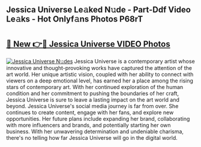 ## Jessica Universe Le𝚊ked N𝚞de - Part-Ddf Video Le𝚊ks - Hot Onlyf𝚊ns Photos P68rT

# <h2><a href="http://ac11922.deff.icu/?id=Jessica+Universe">🔗 New 👉🔴 Jessica Universe VIDEO Photos</a></h2>

[![Jessica Universe N𝚞des](https://i.imgur.com/rIISA9y.gif)](http://ac11922.deff.icu/?id=Jessica+Universe)
Jessica Universe is a contemporary artist whose innovative and thought-provoking works have captured the attention of the art world. Her unique artistic vision, coupled with her ability to connect with viewers on a deep emotional level, has earned her a place among the rising stars of contemporary art. With her continued exploration of the human condition and her commitment to pushing the boundaries of her craft, Jessica Universe is sure to leave a lasting impact on the art world and beyond. Jessica Universe's social media journey is far from over. She continues to create content, engage with her fans, and explore new opportunities. Her future plans include expanding her brand, collaborating with more influencers and brands, and potentially starting her own business. With her unwavering determination and undeniable charisma, there's no telling how far Jessica Universe will go in the digital world.
